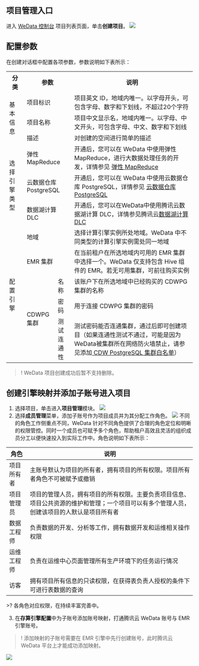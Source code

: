 ## 项目管理入口
进入 [WeData 控制台](https://console.cloud.tencent.com/wedata/workspace/list) 项目列表页面，单击**创建项目**。
![](https://qcloudimg.tencent-cloud.cn/raw/5cb06cdf6a601001dcbd486711624897.png)

## 配置参数
在创建对话框中配置各项参数，参数说明如下表所示：
<table>
<tr>
<th >分类</th>
<th colspan="2">参数</th>
<th>说明</th>
</tr>
<tr>
<td rowspan="3">基本信息 </td>
<td colspan="2">项目标识</td>
<td>项目英文 ID，地域内唯一。以字母开头，可包含字母、数字和下划线，不超过20个字符</td>
</tr>
<tr>
<td colspan="2">项目名称</td>
<td>项目中文显示名，地域内唯一。以字母、中文开头，可包含字母、中文、数字和下划线</td>
</tr>
<tr>
<td colspan="2">描述</td>
<td>对创建的空间进行简单的描述 </td>
</tr>
<tr>
<td rowspan="3">选择引擎类型</td>
<td colspan="2">弹性 MapReduce</td>
<td>开通后，您可以在 WeData 中使用弹性 MapReduce，进行大数据处理任务的开发，详情参见 <a href="https://cloud.tencent.com/product/emr">弹性 MapReduce</a></td>
</tr>
<tr>
<td colspan="2">云数据仓库 PostgreSQL</td>
<td>开通后，您可以在 WeData 中使用云数据仓库 PostgreSQL，详情参见 <a href="https://cloud.tencent.com/product/cdwpg">云数据仓库 PostgreSQL</a></td>
</tr>
<tr>
<td colspan="2">数据湖计算 DLC</td>
<td>开通后，您可以在WeData中使用腾讯云数据湖计算 DLC，详情参见腾讯云<a href="https://cloud.tencent.com/product/dlc">数据湖计算 DLC</a></td>
</tr>
<tr>
<td rowspan="5">配置引擎</td>
<td colspan="2">地域</td>
<td>选择计算引擎实例所处地域。WeData 中不同类型的计算引擎实例需处同一地域</td>
</tr>
<tr>
<td colspan="2">EMR 集群</td>
<td>在当前租户在所选地域内可用的 EMR 集群中选择一个。WeData 仅支持包含 Hive 组件的 EMR。若无可用集群，可前往购买实例</td>
</tr>
<tr>
<td rowspan="3">CDWPG 集群</td>
<td>名称</td>
<td>该账户下在所选地域中已经购买的 CDWPG 集群的名称</td>
</tr>
<tr>
<td>密码</td>
<td>用于连接 CDWPG 集群的密码</td>
</tr>
<tr>
<td>测试连通性</td>
<td>测试密码能否连通集群，通过后即可创建项目（如果连通性测试不通过，可能是因为WeData被集群所在网络防火墙禁止，请参见添加<a href="https://cloud.tencent.com/document/product/1267/50656"> CDW PostgreSQL 集群白名单</a>）
</td>
</tr>
</table>

>! WeData 项目创建成功后暂不支持删除。

## 创建引擎映射并添加子账号进入项目
1. 选择项目，单击进入**项目管理**模块。
![](https://qcloudimg.tencent-cloud.cn/raw/1281830401be95483eb6654d17cdb8c0.png)
2. 选择**成员管理**菜单，添加子账号作为项目成员并为其分配工作角色。
![](https://qcloudimg.tencent-cloud.cn/raw/a82f98fb42f18342a9583cfe8b297549.png)
不同的角色工作侧重点不同，WeData 针对不同角色提供了合理的角色定位和明晰的权限管控。同时一个成员也可赋予多个角色，帮助租户高效且灵活的组织成员分工以便快速投入到实际工作中。角色说明如下表所示：
<table>
<thead>
<tr>
<th>角色</th>
<th>说明</th>
</tr>
</thead>
<tbody><tr>
<td>项目所有者</td>
<td>主账号默认为项目的所有者，拥有项目的所有权限。项目所有者角色不可被赋予或撤销</td>
</tr><tr>
<td>项目管理员</td>
<td>项目的管理人员，拥有项目的所有权限。主要负责项目信息、项目公共资源的维护和管理；一个项目可以有多个管理人员，创建该项目的人默认是项目所有者</td>
</tr>
<tr>
<td>数据工程师</td>
<td>负责数据的开发、分析等工作，拥有数据开发和运维相关操作权限</td>
</tr>
<tr>
<td>运维工程师</td>
<td>负责在运维中心页面管理所有生产环境下的任务运行情况</td>
</tr>
<tr>
<td>访客</td>
<td>拥有项目所有信息的只读权限，在获得表负责人授权的条件下可进行表数据的查询</td>
</tr>
</tbody></table>
>? 各角色对应权限，在持续丰富完善中。

3. 在**存算引擎配置**中为子账号添加账号映射，打通腾讯云 WeData 账号与 EMR 引擎账号。
>! 添加映射的子账号需要在 EMR 引擎中先行创建账号，此时腾讯云  WeData 平台上才能成功添加映射。
>
![](https://qcloudimg.tencent-cloud.cn/raw/7163a94025db6e5f3808a4b051bb9bfb.png)

